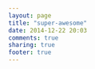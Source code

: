 ```yaml
---
layout: page
title: "super-awesome"
date: 2014-12-22 20:03
comments: true
sharing: true
footer: true
---
```

